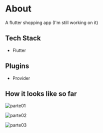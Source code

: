# About

A flutter shopping app (I'm still working on it)

## Tech Stack
- Flutter

## Plugins
- Provider

## How it looks like so far

![parte01](https://user-images.githubusercontent.com/17504941/91359296-aa9c4700-e7ca-11ea-949c-45c2f75eb23d.gif)

![parte02](https://user-images.githubusercontent.com/17504941/91359374-d3bcd780-e7ca-11ea-9a02-86af5b803d9e.gif)

![parte03](https://user-images.githubusercontent.com/17504941/91359441-ef27e280-e7ca-11ea-8b5b-f21761b04fa1.gif)
